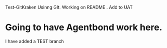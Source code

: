 Test-GitKraken
Usinng GIt.
Working on README . Add to UAT

Going to have Agentbond work here. 
=======
I have added a TEST branch

